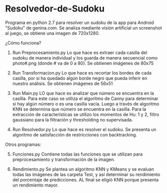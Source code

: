 # Resolvedor-de-Sudoku

Programa en python 2.7 para resolver un sudoku de la app para Android "Sudoku" de genina.com.
Se analiza mediante visión artificial un screenshot al juego, se obtiene una imagen de 720x1280.

¿Cómo funciona?
1) Run Preprocesamiento.py
Lo que hace es extraer cada casilla del sudoku de manera individual y los guarda de manera secuencial como photo#.png (donde # va de 0 a 80).
Se obtienen imágenes de 80x75

2) Run Transformacion.py
Lo que hace es recortar los bordes de cada casilla, por si ha quedado algún borde negro que pueda inferir en nuestro análisis.
Se obtienen imágenes de 56x51

3) Run Main.py
LO que hace es analizar que número se encuentra en la casilla.
Para este caso se utiliza el algoritmo de Canny para determinar si hay algún número o es una casilla vacía.
Luego a través de algoritmo KNN se determina que número se encuentra en la casilla.
Para la extracción de características se utilizo los momentos de Hu: 1 y 2, filtro gaussiano para la filtración y thresholding no supervisada.

4) Run Resolvedor.py
Lo que hace es resolver el sudoku.
Se presenta un algoritmo de satisfacción de restricciones con backtracking.

Otros programas:

5) Funciones.py
Contiene todas las funciones que se utilizan para preprocesamiento y transformación de la imagen.

6) Rendimiento.py
Se plantea un algoritmo KNN y KMeans y se evaluan todas las imágenes de las carpeta Test, y así determinar su rendimiento del porcentaje de predicciones.
AL final se eligíó KNN porque presenta un rendimiento mayor.
